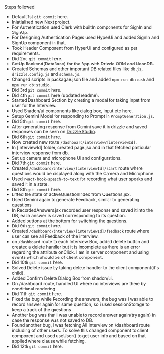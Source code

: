 Steps followed

- Default 1st `git commit` here.
- Iniatialised new Next project.
- For Authentication used Clerk with builtIn components for SignIn and SignUp.
- For Designing Authentication Pages used HyperUi and added SignIn and SignUp component in that.
- Took Header Component from HyperUi and configured as per requirements.
- Did 2nd `git commit` here.
- SetUp Backend(DataBase) for the App with Drizzle ORM and NeonDB.
- Created Schemas and other important DB related files like `db.js`, `drizzle.config.js` and `schema.js`.
- Changed scripts in packagae.json file and added `npm run db:push` and `npm run db:studio`.
- Did 3rd `git commit` here.
- Did 4th `git commit` here (updated readme).
- Started Dashboard Section by creating a modal for taking input from user for the Interview.
- Used Shadcn/ui components like dialog box, input etc here.
- Setup Gemini Model for responding to Prompt in `PromptGeneration.js`.
- Did 5th `git commit` here.
- After generating response from Gemini save it in drizzle and saved responses can be seen on [Drizzle Studio](https://local.drizzle.studio/).
- Did 6th `git commit` here.
- Now created new route `/dashboard/interview/[interviewId]`.
- In [interviewId] folder, created page.jsx and in that fetched particular interview response from db.
- Set up camera and microphone UI and configurations.
- Did 7th `git commit` here.
- Created `/dashboard/interview/[interviewId]/start` route where questions would be displayed along with the Camera and Microphone.
- Used `react-hook-speech-to-text` for recording what user speaks and saved it in a state.
- Did 8th `git commit` here.
- Lifted the state of activeQuestionIndex from Questions.jsx.
- Used Gemini again to generate Feedback, similar to generating questions
- In RecordedAnswers.jsx recorded user response and saved it into the DB, each answer is saved corresponding to its question.
- Added buttons at the bottom for switching the questions.
- Did 9th `git commit` here.
- Created `/dashboard/interview/[interviewId]/feedback` route where user can see all Feedback of the interview.
- on `/dashboard` route to each Interview Box, added delete button and created a delete handler but it is incomplete as there is an error regarding the attribute onClick. I am in server component and using events which should be of client component.
- Did 10th `git commit` here.
- Solved Delete issue by taking delete handler to the client component(it's child).
- Added Confirm Delete Dialog Box from shadcn/ui.
- On /dashboard route, handled UI where no interviews are there by conditional rendering.
- Did 11th `git commit` here.
- Fixed the bug while Recording the answers, the bug was i was able to record answer again for same question, so i used sessionStorage to keep a track of the questions
- Another bug was that i was unable to record answer again(try again) in case the response was not saved to DB.
- Found another bug, I was fetching All Interview on /dashboard route including of other users. To solve this changed component to client component and used useUser() to get user info and based on that applied where clause while fetching.
- Did 12th `git commit` here.
